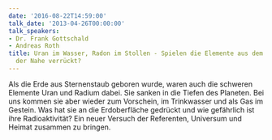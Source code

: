 ```yaml
---
date: '2016-08-22T14:59:00'
talk_date: '2013-04-26T00:00:00'
talk_speakers:
- Dr. Frank Gottschald
- Andreas Roth
title: Uran im Wasser, Radon im Stollen - Spielen die Elemente aus dem Weltraum an
  der Nahe verrückt?
---
```

Als die Erde aus Sternenstaub geboren wurde, waren auch die schweren Elemente Uran und Radium dabei. Sie sanken in die Tiefen des Planeten. Bei uns kommen sie aber wieder zum Vorschein, im Trinkwasser und als Gas im Gestein. Was hat sie an die Erdoberfläche gedrückt und wie gefährlich ist ihre Radioaktivität? Ein neuer Versuch der Referenten, Universum und Heimat zusammen zu bringen.

